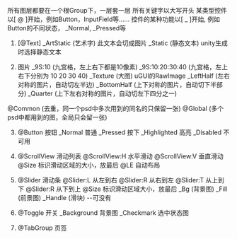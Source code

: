 所有图层都要在一个根Group下，一层套一层
所有关键字以大写开头
某类型控件以[ @ ]开始，例如Button，InputField等......
控件的某种功能以[ _ ]开始, 例如Button的不同状态， _Normal, _Pressed等

1. [@Text]
_ArtStatic (艺术字) 此文本会切成图片
_Static    (静态文本) unity生成时选择静态文本


2. 图片
_9S:10  (九宫格，左上右下都是10像素)
_9S:10:20:30:40  (九宫格，左上右下分别为 10 20 30 40)
_Texture   (大图)   uGUI的RawImage
_LeftHalf   (左右对称的图片，自动切左半边)
_BottomHalf   (上下对称的图片，自动切下半部分)
_Quarter       (上下左右对称的图片，自动切左下四分之一)

@Common       (去重，同一个psd中多次用到的同名的只保留一张)
@Global       (多个psd中都用到的图，全局只会留一张)

3. @Button 按钮
_Normal			普通
_Pressed		按下
_Highlighted		高亮
_Disabled		不可用

4. @ScrollView  滑动列表
@ScrollView:H	水平滑动
@ScrollView:V	垂直滑动
@Size	标识滑动区域的大小，放最后
@LE	自动布局

5. @Slider  滑动条
@Slider:L  从左到右
@Slider:R  从右到左
@Slider:T  从上到下
@Slider:R  从下到上
@Size  标识滑动区域大小，放最后
_Bg (背景图)
_Fill (前景图)
_Handle (滑块)  --可没有

6. @Toggle  开关
_Background   背景图
_Checkmark  选中状态图

7. @TabGroup  页签


